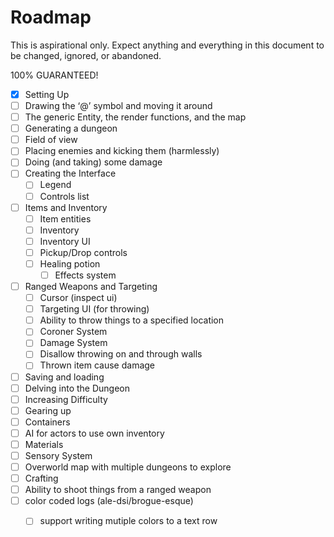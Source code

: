 # Roadmap

This is aspirational only. Expect anything and everything in this document to be changed, ignored, or abandoned.

100% GUARANTEED!

- [x] Setting Up
- [ ] Drawing the ‘@’ symbol and moving it around
- [ ] The generic Entity, the render functions, and the map
- [ ] Generating a dungeon
- [ ] Field of view
- [ ] Placing enemies and kicking them (harmlessly)
- [ ] Doing (and taking) some damage
- [ ] Creating the Interface
  - [ ] Legend
  - [ ] Controls list
- [ ] Items and Inventory
  - [ ] Item entities
  - [ ] Inventory
  - [ ] Inventory UI
  - [ ] Pickup/Drop controls
  - [ ] Healing potion
    - [ ] Effects system
- [ ] Ranged Weapons and Targeting
  - [ ] Cursor (inspect ui)
  - [ ] Targeting UI (for throwing)
  - [ ] Ability to throw things to a specified location
  - [ ] Coroner System
  - [ ] Damage System
  - [ ] Disallow throwing on and through walls
  - [ ] Thrown item cause damage
- [ ] Saving and loading
- [ ] Delving into the Dungeon
- [ ] Increasing Difficulty
- [ ] Gearing up
- [ ] Containers
- [ ] AI for actors to use own inventory
- [ ] Materials
- [ ] Sensory System
- [ ] Overworld map with multiple dungeons to explore
- [ ] Crafting
- [ ] Ability to shoot things from a ranged weapon
- [ ] color coded logs (ale-dsi/brogue-esque)
  - [ ] support writing mutiple colors to a text row

